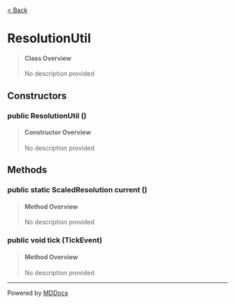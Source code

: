 [< Back](..)
# ResolutionUtil #
>#### Class Overview ####
>No description provided
## Constructors ##
### public ResolutionUtil () ###
>#### Constructor Overview ####
>No description provided
>
## Methods ##
### public static ScaledResolution current () ###
>#### Method Overview ####
>No description provided
>
### public void tick (TickEvent) ###
>#### Method Overview ####
>No description provided
>

---
Powered by [MDDocs](https://github.com/VRCube/MDDocs)